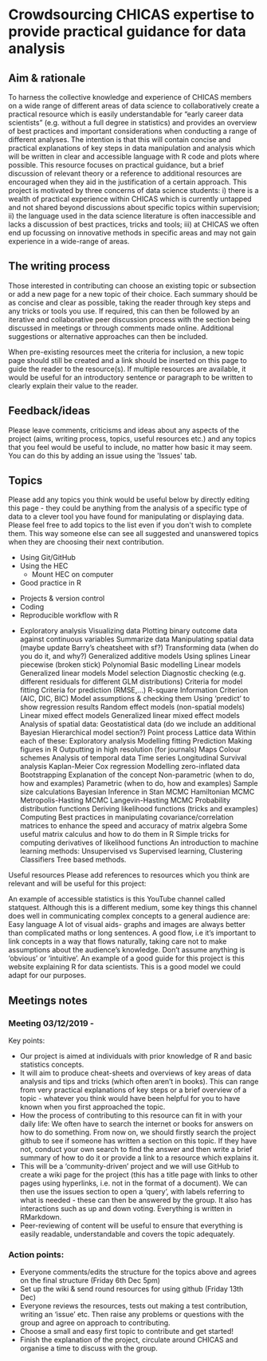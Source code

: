 # Crowdsourcing CHICAS expertise to provide practical guidance for data analysis

## Aim & rationale
To harness the collective knowledge and experience of CHICAS members on a wide range of different areas of data science to collaboratively create a practical resource which is easily understandable for “early career data scientists” (e.g. without a full degree in statistics) and provides an overview of best practices and important considerations when conducting a range of different analyses. The intention is that this will contain concise and practical explanations of key steps in data manipulation and analysis which will be written in clear and accessible language with R code and plots where possible. This resource focuses on practical guidance, but a brief discussion of relevant theory or a reference to additional resources are encouraged when they aid in the justification of a certain approach. This project is motivated by three concerns of data science students: i) there is a wealth of practical experience within CHICAS which is currently untapped and not shared beyond discussions about specific topics within supervision; ii) the language used in the data science literature is often inaccessible and lacks a discussion of best practices, tricks and tools; iii) at CHICAS we often end up focussing on innovative methods in specific areas and may not gain experience in a wide-range of areas.

## The writing process
Those interested in contributing can choose an existing topic or subsection or add a new page for a new topic of their choice. Each summary should be as concise and clear as possible, taking the reader through key steps and any tricks or tools you use. If required, this can then be followed by an iterative and collaborative peer discussion process with the section being discussed in meetings or through comments made online. Additional suggestions or alternative approaches can then be included.

When pre-existing resources meet the criteria for inclusion, a new topic page should still be created and a link should be inserted on this page to guide the reader to the resource(s). If multiple resources are available, it would be useful for an introductory sentence or paragraph to be written to clearly explain their value to the reader.

## Feedback/ideas
Please leave comments, criticisms and ideas about any aspects of the project (aims, writing process, topics, useful resources etc.) and any topics that you feel would be useful to include, no matter how basic it may seem. You can do this by adding an issue using the 'Issues' tab. 

## Topics
Please add any topics you think would be useful below by directly editing this page - they could be anything from the analysis of a specific type of data to a clever tool you have found for manipulating or displaying data. Please feel free to add topics to the list even if you don't wish to complete them. This way someone else can see all suggested and unanswered topics when they are choosing their next contribution.

- Using Git/GitHub
- Using the HEC
  - Mount HEC on computer
- Good practice in R
+ Projects & version control
+ Coding
+ Reproducible workflow with R
- Exploratory analysis
Visualizing data
Plotting binary outcome data against continuous variables
Summarize data
Manipulating spatial data (maybe update Barry’s cheatsheet with sf?)
Transforming data (when do you do it, and why?)
Generalized additive models
Using splines
Linear piecewise (broken stick)
Polynomial
Basic modelling
Linear models
Generalized linear models
Model selection
Diagnostic checking (e.g. different residuals for different GLM distributions)
Criteria for model fitting
Criteria for prediction (RMSE,...)
R-square
Information Criterion (AIC, DIC, BIC)
Model assumptions & checking them
Using ‘predict’ to show regression results
Random effect models (non-spatial models)
Linear mixed effect models
Generalized linear mixed effect models 
Analysis of spatial data:
Geostatistical data (do we include an additional Bayesian Hierarchical model section?)
Point process 
Lattice data
Within each of these:
Exploratory analysis
Modelling fitting
Prediction
Making figures in R
Outputting in high resolution (for journals)
Maps
Colour schemes
Analysis of temporal data
Time series
Longitudinal
Survival analysis
Kaplan-Meier
Cox regression
Modelling zero-inflated data
Bootstrapping
Explanation of the concept
Non-parametric (when to do, how and examples)
Parametric (when to do, how and examples)
Sample size calculations
Bayesian Inference in Stan
MCMC
Hamiltonian MCMC
Metropolis-Hasting MCMC
Langevin-Hasting MCMC
Probability distribution functions
Deriving likelihood functions (tricks and examples)
Computing
Best practices in manipulating covariance/correlation matrices to enhance the speed and accuracy of matrix algebra
Some useful matrix calculus and how to do them in R
Simple tricks for computing derivatives of likelihood functions
An introduction to machine learning methods: 
Unsupervised vs Supervised learning, 
Clustering
Classifiers
Tree based methods.


Useful resources
Please add references to resources which you think are relevant and will be useful for this project:

An example of accessible statistics is this YouTube channel called statquest. Although this is a different medium, some key things this channel does well in communicating complex concepts to a general audience are: 
Easy language
A lot of visual aids- graphs and images are always better than complicated maths or long sentences. 
A good flow, i.e it’s important to link concepts in a way that flows naturally, taking care not to make assumptions about the audience’s knowledge. Don’t assume anything is ‘obvious’ or ‘intuitive’. 
An example of a good guide for this project is this website explaining R for data scientists. This is a good model we could adapt for our purposes. 


## Meetings notes
### Meeting 03/12/2019 - 
Key points:
- Our project is aimed at individuals with prior knowledge of R and basic statistics concepts.
- It will aim to produce cheat-sheets and overviews of key areas of data analysis and tips and tricks (which often aren’t in books). This can range from very practical explanations of key steps or a brief overview of a topic - whatever you think would have been helpful for you to have known when you first approached the topic.
- How the process of contributing to this resource can fit in with your daily life: We often have to search the internet or books for answers on how to do something. From now on, we should firstly search the project github to see if someone has written a section on this topic. If they have not, conduct your own search to find the answer and then write a brief summary of how to do it or provide a link to a resource which explains it.
- This will be a ‘community-driven’ project and we will use GitHub to create a wiki page for the project (this has a title page with links to other pages using hyperlinks, i.e. not in the format of a document). We can then use the issues section to open a ‘query’, with labels referring to what is needed - these can then be answered by the group. It also has interactions such as up and down voting. Everything is written in RMarkdown.
- Peer-reviewing of content will be useful to ensure that everything is easily readable, understandable and covers the topic adequately.

### Action points:
- Everyone comments/edits the structure for the topics above and agrees on the final structure (Friday 6th Dec 5pm)
- Set up the wiki & send round resources for using github (Friday 13th Dec)
- Everyone reviews the resources, tests out making a test contribution, writing an ‘issue’ etc. Then raise any problems or questions with the group and agree on approach to contributing.
- Choose a small and easy first topic to contribute and get started!
- Finish the explanation of the project, circulate around CHICAS and organise a time to discuss with the group.


